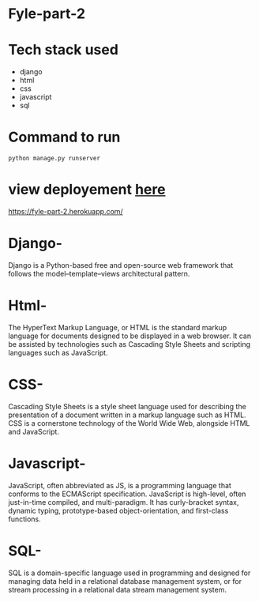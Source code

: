 # Fyle-part-2
# Tech stack used 
- django
- html
- css
- javascript
- sql
# Command to run
`python manage.py runserver`
# view deployement [here](https://fyle-part-2.herokuapp.com/)
https://fyle-part-2.herokuapp.com/


# Django-
Django is a Python-based free and open-source web framework that follows the model–template–views architectural pattern. 

# Html-
The HyperText Markup Language, or HTML is the standard markup language for documents designed to be displayed in a web browser. It can be assisted by technologies such as Cascading Style Sheets and scripting languages such as JavaScript.

# CSS-
Cascading Style Sheets is a style sheet language used for describing the presentation of a document written in a markup language such as HTML. CSS is a cornerstone technology of the World Wide Web, alongside HTML and JavaScript.

# Javascript-
JavaScript, often abbreviated as JS, is a programming language that conforms to the ECMAScript specification. JavaScript is high-level, often just-in-time compiled, and multi-paradigm. It has curly-bracket syntax, dynamic typing, prototype-based object-orientation, and first-class functions.

# SQL-
SQL is a domain-specific language used in programming and designed for managing data held in a relational database management system, or for stream processing in a relational data stream management system.
